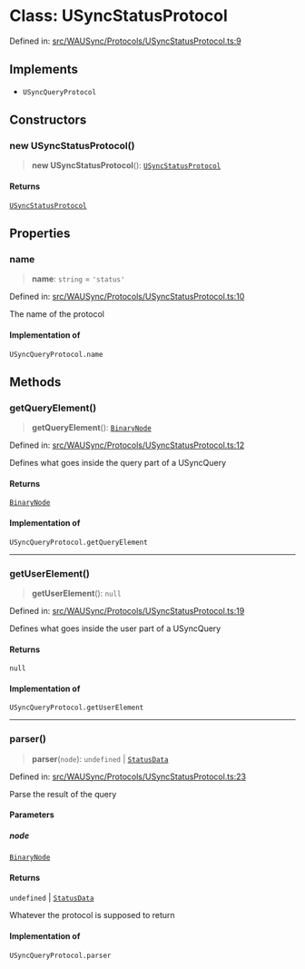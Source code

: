 # Class: USyncStatusProtocol

Defined in: [src/WAUSync/Protocols/USyncStatusProtocol.ts:9](https://github.com/Fokusdotid/bail/blob/043003e0dc220c8f52aef36f90c7026f3a192427/src/WAUSync/Protocols/USyncStatusProtocol.ts#L9)

## Implements

- `USyncQueryProtocol`

## Constructors

### new USyncStatusProtocol()

> **new USyncStatusProtocol**(): [`USyncStatusProtocol`](USyncStatusProtocol.md)

#### Returns

[`USyncStatusProtocol`](USyncStatusProtocol.md)

## Properties

### name

> **name**: `string` = `'status'`

Defined in: [src/WAUSync/Protocols/USyncStatusProtocol.ts:10](https://github.com/Fokusdotid/bail/blob/043003e0dc220c8f52aef36f90c7026f3a192427/src/WAUSync/Protocols/USyncStatusProtocol.ts#L10)

The name of the protocol

#### Implementation of

`USyncQueryProtocol.name`

## Methods

### getQueryElement()

> **getQueryElement**(): [`BinaryNode`](../type-aliases/BinaryNode.md)

Defined in: [src/WAUSync/Protocols/USyncStatusProtocol.ts:12](https://github.com/Fokusdotid/bail/blob/043003e0dc220c8f52aef36f90c7026f3a192427/src/WAUSync/Protocols/USyncStatusProtocol.ts#L12)

Defines what goes inside the query part of a USyncQuery

#### Returns

[`BinaryNode`](../type-aliases/BinaryNode.md)

#### Implementation of

`USyncQueryProtocol.getQueryElement`

***

### getUserElement()

> **getUserElement**(): `null`

Defined in: [src/WAUSync/Protocols/USyncStatusProtocol.ts:19](https://github.com/Fokusdotid/bail/blob/043003e0dc220c8f52aef36f90c7026f3a192427/src/WAUSync/Protocols/USyncStatusProtocol.ts#L19)

Defines what goes inside the user part of a USyncQuery

#### Returns

`null`

#### Implementation of

`USyncQueryProtocol.getUserElement`

***

### parser()

> **parser**(`node`): `undefined` \| [`StatusData`](../type-aliases/StatusData.md)

Defined in: [src/WAUSync/Protocols/USyncStatusProtocol.ts:23](https://github.com/Fokusdotid/bail/blob/043003e0dc220c8f52aef36f90c7026f3a192427/src/WAUSync/Protocols/USyncStatusProtocol.ts#L23)

Parse the result of the query

#### Parameters

##### node

[`BinaryNode`](../type-aliases/BinaryNode.md)

#### Returns

`undefined` \| [`StatusData`](../type-aliases/StatusData.md)

Whatever the protocol is supposed to return

#### Implementation of

`USyncQueryProtocol.parser`
